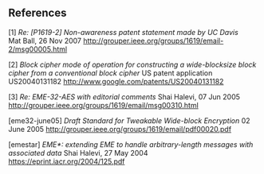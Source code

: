 References
----------

[1] *Re: [P1619-2] Non-awareness patent statement made by UC Davis*  
Mat Ball, 26 Nov 2007
http://grouper.ieee.org/groups/1619/email-2/msg00005.html

[2] *Block cipher mode of operation for constructing a wide-blocksize block cipher from a conventional block cipher*
US patent application US20040131182
http://www.google.com/patents/US20040131182

[3] *Re: EME-32-AES with editorial comments*
Shai Halevi, 07 Jun 2005
http://grouper.ieee.org/groups/1619/email/msg00310.html

[eme32-june05] *Draft Standard for Tweakable Wide-block Encryption*
02 June 2005
http://grouper.ieee.org/groups/1619/email/pdf00020.pdf

[emestar] _EME*: extending EME to handle arbitrary-length messages with associated data_
Shai Halevi, 27 May 2004
https://eprint.iacr.org/2004/125.pdf
